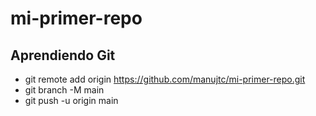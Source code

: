 # mi-primer-repo
## Aprendiendo Git

- git remote add origin https://github.com/manujtc/mi-primer-repo.git
- git branch -M main
- git push -u origin main